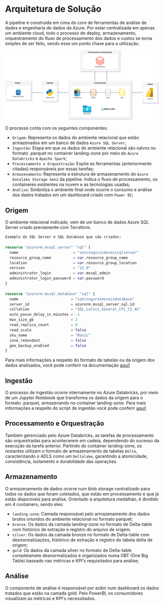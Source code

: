 # Arquitetura de Solução

A pipeline é construída em cima do core de ferramentas de análise de dados e engenharia de dados da Azure. Por estar centralizada em apenas um ambiente cloud, todo o processo de deploy, armazenamento, orquestramento do fluxo de processamento dos dados e custos se torna simples de ser feito, sendo esse um ponto chave para a utilização.

![image](/assets/pipeline_arch.png)

O processo conta com os seguintes componentes:

- `Origem`: Representa os dados do ambiente relacional que estão armazenados em um banco de dados ```Azure SQL Server```;
- `Ingestão`: Etapa em que os dados do ambiente relacional são salvos no formato .parquet no container landing-zone por meio do ```Azure Databricks``` e ```Apache Spark```;
- `Processamento e Orquestração`: Expõe as ferramentas (anteriormente citadas) responsáveis por essas tarefas;
- `Armazenamento`: Representa a estrutura de armazenamento do ```Azure Datalake Storage Gen2``` da pipeline. Indica o fluxo de processamento, os containeres existentes na nuvem e as tecnologias usadas;
- `Análise`: Simboliza o ambiente final onde ocorre o consumo e análise dos dados tratados em um dashboard criado com ```Power BI```;

## Origem

O ambiente relacional indicado, vem de um banco de dados Azure SQL Server criado previamente com Terraform.

```terraform
Exemplo do SQL Server e SQL Database que são criados:

resource "azurerm_mssql_server" "sql" {
  name                         = "satcseguroimoveissqlserver"
  resource_group_name          = var.resource_group_name
  location                     = var.resource_group_location
  version                      = "12.0"
  administrator_login          = var.mssql_admin
  administrator_login_password = var.password
}

resource "azurerm_mssql_database" "sql" {
  name                        = "satcseguroimoveisdatabase"
  server_id                   = azurerm_mssql_server.sql.id
  collation                   = "SQL_Latin1_General_CP1_CI_AS"
  auto_pause_delay_in_minutes = -1
  max_size_gb                 = 2
  read_replica_count          = 0
  read_scale                  = false
  sku_name                    = "Basic"
  zone_redundant              = false
  geo_backup_enabled          = false
}
```

Para mais informações a respeito do formato de tabelas ou da origem dos dados analisados, você pode conferir na documentação [aqui!](relational.md)

## Ingestão

O processo de ingestão ocorre internamente no Azure Databricks, por meio de um Jupyter Notebook que transforma os dados da origem para o formato .parquet, armazenando no container landing-zone. Para mais informações a respeito do script de ingestão você pode conferir [aqui!](etl.md)

## Processamento e Orquestração

Também gerenciado pelo Azure Databricks, as tarefas de processamento são orquestradas para acontecerem em cadeia, dependendo do sucesso da execução da tarefa anterior. Partindo do container landing-zone, os restantes utilizam o formato de armazenamento de tabelas ```Delta```, caracterizando o ADLS como um ```Deltalake```, garantindo a atomicidade, consistência, isolamento e durabilidade das operações.

## Armazenamento

O armazenamento de dados ocorre num blob storage centralizado para todos os dados que foram coletados, que estão em processamento e que já estão disponíveis para análise. Orientado à arquitetura medalhão, é dividido em 4 containers, sendo eles:

- `landing-zone`: Camada responsável pelo armazenamento dos dados brutos oriundos do ambiente relacional no formato parquet;
- `bronze`: Os dados da camada landing-zone no formato de Delta-table com histórico de extração e registro do arquivo de origem.
- `silver`: Os dados da camada bronze no formato de Delta-table com desnormalizações, histórico de extração e registro do tabela delta de origem;
- `gold`: Os dados da camada silver no formato de Delta-table completamete desnormalizados e organizados numa OBT (One Big Table) baseado nas métricas e KPI's requisitados para análise;

## Análise

O componente de análise é responsável por exibir num dashboard os dados tratados que estão na camada gold. Pelo PowerBI, os consumidores visualizam as métricas e KPI's necessitados.
